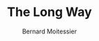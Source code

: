 ---
title: "The Long Way"
subtitle: ""
description: ""
layout: book
author: Bernard Moitessier
started: 2021-07-11
read: 2021-07-11
status: read
rating: 3
color: 
cover: 
pages: 256
progress: 0
link: 
---